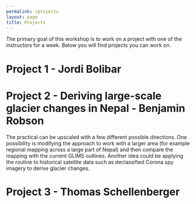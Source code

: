 ```yaml
---
permalink: /projects
layout: page
title: Projects
---
```


The primary goal of this workshop is to work on a project with one of the instructors for a week. Below you will find projects you can work on.

# Project 1 - Jordi Bolibar

# Project 2 - Deriving large-scale glacier changes in Nepal - Benjamin Robson
The practical can be upscaled with a few different possible directions. One possibility is modifying the approach to work with a larger area (for example regional mapping across a large part of Nepal) and then compare the mapping with the current GLIMS outlines. Another idea could be applying the routine to historical satellite data such as declassified Corona spy imagery to derive glacier changes.

# Project 3 - Thomas Schellenberger